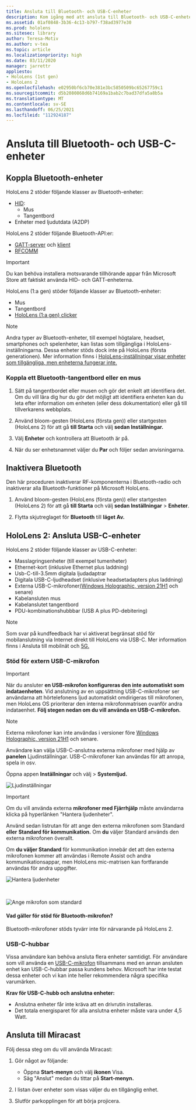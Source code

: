 ```yaml
---
title: Ansluta till Bluetooth- och USB-C-enheter
description: Kom igång med att ansluta till Bluetooth- och USB-C-enheter och tillbehör från dina HoloLens Mixed Reality-enheter.
ms.assetid: 01af0848-3b36-4c13-b797-f38ad3977e30
ms.prod: hololens
ms.sitesec: library
author: Teresa-Motiv
ms.author: v-tea
ms.topic: article
ms.localizationpriority: high
ms.date: 03/11/2020
manager: jarrettr
appliesto:
- HoloLens (1st gen)
- HoloLens 2
ms.openlocfilehash: e02950bf6cb70e381e3bc5850509bc65267759c1
ms.sourcegitcommit: d5b2080868d6b74169a1bab2c7bad37dfa5a8b5a
ms.translationtype: MT
ms.contentlocale: sv-SE
ms.lasthandoff: 06/25/2021
ms.locfileid: "112924187"
---
```

# <a name="connect-to-bluetooth-and-usb-c-devices"></a>Ansluta till Bluetooth- och USB-C-enheter

## <a name="pair-bluetooth-devices"></a>Koppla Bluetooth-enheter

HoloLens 2 stöder följande klasser av Bluetooth-enheter:

- [HID](https://docs.microsoft.com/windows-hardware/drivers/hid/):
    - Mus
    - Tangentbord
- Enheter med ljudutdata (A2DP)

HoloLens 2 stöder följande Bluetooth-API:er:
- [GATT-server](https://docs.microsoft.com/windows/uwp/devices-sensors/gatt-server) och [klient](https://docs.microsoft.com/windows/uwp/devices-sensors/gatt-client)
- [RFCOMM](https://docs.microsoft.com/windows/uwp/devices-sensors/send-or-receive-files-with-rfcomm)
>[!IMPORTANT]
> Du kan behöva installera motsvarande tillhörande appar från Microsoft Store att faktiskt använda HID- och GATT-enheterna.

HoloLens (1:a gen) stöder följande klasser av Bluetooth-enheter:

- Mus
- Tangentbord
- [HoloLens (1:a gen) clicker](https://docs.microsoft.com/hololens/hololens1-clicker)

> [!NOTE]
> Andra typer av Bluetooth-enheter, till exempel högtalare, headset, smartphones och spelenheter, kan listas som tillgängliga i HoloLens-inställningarna. Dessa enheter stöds dock inte på HoloLens (första generationen). Mer information finns i [HoloLens-inställningar visar enheter som tillgängliga, men enheterna fungerar inte.](hololens-troubleshooting.md#devices-listed-as-available-in-settings-dont-work)

### <a name="pair-a-bluetooth-keyboard-or-mouse"></a>Koppla ett Bluetooth-tangentbord eller en mus

1. Sätt på tangentbordet eller musen och gör det enkelt att identifiera det. Om du vill lära dig hur du gör det möjligt att identifiera enheten kan du leta efter information om enheten (eller dess dokumentation) eller gå till tillverkarens webbplats.

1. Använd bloom-gesten (HoloLens (första gen)) eller startgesten (HoloLens 2) för att gå **till Starta** och välj **sedan Inställningar.**

1. Välj **Enheter** och kontrollera att Bluetooth är på.  

1. När du ser enhetsnamnet väljer du **Par** och följer sedan anvisningarna.

## <a name="disable-bluetooth"></a>Inaktivera Bluetooth

Den här proceduren inaktiverar RF-komponenterna i Bluetooth-radio och inaktiverar alla Bluetooth-funktioner på Microsoft HoloLens.

1. Använd bloom-gesten (HoloLens (första gen)) eller startgesten (HoloLens 2) för att gå **till Starta** och välj **sedan Inställningar**  >  **Enheter**.

1. Flytta skjutreglaget för **Bluetooth** till **läget Av.**

## <a name="hololens-2-connect-usb-c-devices"></a>HoloLens 2: Ansluta USB-C-enheter

HoloLens 2 stöder följande klasser av USB-C-enheter:

- Masslagringsenheter (till exempel tumenheter)
- Ethernet-kort (inklusive Ethernet plus laddning)
- Usb-C-till-3.5mm digitala ljudadaptrar
- Digitala USB-C-ljudheadset (inklusive headsetadapters plus laddning)
- Externa USB-C-mikrofoner[(Windows Holographic, version 21H1](hololens-release-notes.md#windows-holographic-version-21h1) och senare)
- Kabelansluten mus
- Kabelanslutet tangentbord
- PDU-kombinationshubbbar (USB A plus PD-debitering)


> [!NOTE]
> Som svar på kundfeedback har vi aktiverat begränsat stöd för mobilanslutning via Internet direkt till HoloLens via USB-C. Mer information finns i Ansluta till mobilnät och [5G.](hololens-cellular.md)

### <a name="usb-c-external-microphone-support"></a>Stöd för extern USB-C-mikrofon

> [!IMPORTANT]
> När du ansluter **en USB-mikrofon konfigureras den inte automatiskt som indataenheten**. Vid anslutning av en uppsättning USB-C-mikrofoner ser användarna att hörtelefonens ljud automatiskt omdirigeras till mikrofonen, men HoloLens OS prioriterar den interna mikrofonmatrisen ovanför andra indataenhet. **Följ stegen nedan om du vill använda en USB-C-mikrofon.**

> [!NOTE]
> Externa mikrofoner kan inte användas i versioner före [Windows Holographic, version 21H1](hololens-release-notes.md#windows-holographic-version-21h1) och senare. 

Användare kan välja USB-C-anslutna externa mikrofoner med hjälp av **panelen** Ljudinställningar. USB-C-mikrofoner kan användas för att anropa, spela in osv.

Öppna appen **Inställningar** och välj   >  **Systemljud.**

![Ljudinställningar](images/usbc-mic-1.jpg)

> [!IMPORTANT]
> Om du vill använda externa **mikrofoner med Fjärrhjälp** måste användarna klicka på hyperlänken "Hantera ljudenheter".
>
> Använd sedan listrutan för att ange den externa mikrofonen som Standard **eller** **Standard för kommunikation.** Om **du** väljer Standard används den externa mikrofonen överallt.
>
> Om **du väljer Standard** för kommunikation innebär det att den externa mikrofonen kommer att användas i Remote Assist och andra kommunikationsappar, men HoloLens mic-matrisen kan fortfarande användas för andra uppgifter.

![Hantera ljudenheter](images/usbc-mic-2.png)

<br>

![Ange mikrofon som standard](images/usbc-mic-3.jpg)

#### <a name="what-about-bluetooth-microphone-support"></a>Vad gäller för stöd för Bluetooth-mikrofon?

Bluetooth-mikrofoner stöds tyvärr inte för närvarande på HoloLens 2.

### <a name="usb-c-hubs"></a>USB-C-hubbar

Vissa användare kan behöva ansluta flera enheter samtidigt. För användare som vill använda en [USB-C-mikrofon](#usb-c-external-microphone-support) tillsammans med en annan ansluten enhet kan USB-C-hubbar passa kundens behov. Microsoft har inte testat dessa enheter och vi kan inte heller rekommendera några specifika varumärken.

**Krav för USB-C-hubb och anslutna enheter:**

- Anslutna enheter får inte kräva att en drivrutin installeras.
- Det totala energisparet för alla anslutna enheter måste vara under 4,5 Watt.

## <a name="connect-to-miracast"></a>Ansluta till Miracast

Följ dessa steg om du vill använda Miracast:

1. Gör något av följande:  

   - Öppna **Start-menyn** och välj **ikonen** Visa.
   - Säg "Anslut" medan du tittar på **Start-menyn.**  

1. I listan över enheter som visas väljer du en tillgänglig enhet.

1. Slutför parkopplingen för att börja projicera.
